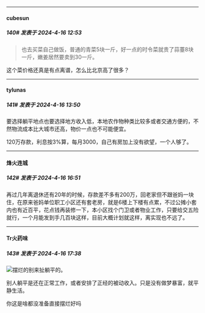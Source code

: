 ﻿
*****

####  cubesun  
##### 140#       发表于 2024-4-16 12:53

<blockquote>也去买菜自己做饭，普通的青菜5块一斤，好一点的时令菜就贵了蒜薹8块一斤，嫩姜居然要卖到30一斤。</blockquote>

这个菜价格还真是有点离谱，怎么比北京高了很多？


*****

####  tylunas  
##### 141#       发表于 2024-4-16 13:50

要选择躺平地点也要选择地方收入低，本地农作物种类比较多或者交通方便的，不然物流成本比大城市还高，物价一点也不可能便宜。

120万存款，利息按3%算，每月3000，自己有房加上没有欲望，一个人够了。


*****

####  烽火连城  
##### 142#       发表于 2024-4-16 16:51

再过几年离退休还有20年的时候，存款差不多有200万，回老家但不跟爸妈一块住，在原来爸妈单位职工小区还有套老房，就是6楼上下楼有点累，不过公摊小套内也有近百平，花点钱再装修一下，本小区找个门卫或者物业工作，只要给交五险就行，一个月能发到手几百块这样，目前大概计划就这样，离实现也不远了。


*****

####  Tr火药味  
##### 143#       发表于 2024-4-16 17:38

<img src="https://static.saraba1st.com/image/smiley/face2017/004.gif" referrerpolicy="no-referrer">摆烂的别来扯躺平的。

别人躺平是还在正常工作，或者安排了正经的被动收入。只是没有做梦暴富，就平静生活。

你这是啥都没准备直接摆烂好吗

